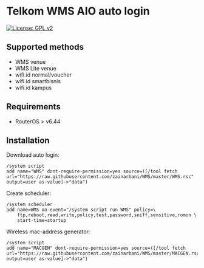 # Telkom WMS AIO auto login
[![License: GPL v2](https://img.shields.io/badge/License-GPL%20v2-blue.svg)](https://www.gnu.org/licenses/old-licenses/gpl-2.0.en.html)

## Supported methods
 - WMS venue
 - WMS Lite venue
 - wifi.id normal/voucher
 - wifi.id smartbisnis
 - wifi.id kampus

## Requirements
 - RouterOS > v6.44

## Installation

Download auto login:
```
/system script
add name="WMS" dont-require-permission=yes source=([/tool fetch url="https://raw.githubusercontent.com/zainarbani/WMS/master/WMS.rsc" output=user as-value]->"data")
```

Create scheduler:
```
/system scheduler
add name=WMS on-event="/system script run WMS" policy=\
    ftp,reboot,read,write,policy,test,password,sniff,sensitive,romon \
    start-time=startup
```

Wireless mac-address generator:
```
/system script
add name="MACGEN" dont-require-permission=yes source=([/tool fetch url="https://raw.githubusercontent.com/zainarbani/WMS/master/MACGEN.rsc" output=user as-value]->"data")
```
